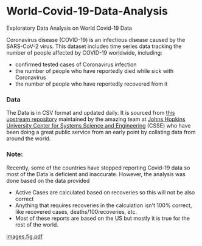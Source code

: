 # World-Covid-19-Data-Analysis
Exploratory Data Analysis on World Covid-19 Data 

Coronavirus disease (COVID-19) is an infectious disease caused by the SARS-CoV-2 virus.
This dataset includes time series data tracking the number of people affected by COVID-19 worldwide, including:

* confirmed tested cases of Coronavirus infection
* the number of people who have reportedly died while sick with Coronavirus
* the number of people who have reportedly recovered from it

### Data
The Data is in CSV format and updated daily. It is sourced from [this upstream repository](https://github.com/CSSEGISandData/COVID-19) maintained by the amazing team at [Johns Hopkins University Center for Systems Science and Engineering](https://systems.jhu.edu/) (CSSE) who have been doing a great public service from an early point by collating data from around the world.

### Note:
Recently, some of the countries have stopped reporting Covid-19 data so most of the Data is deficient and inaccurate. However, the analysis was done based on the data provided
* Active Cases are calculated based on recoveries so this will not be also correct
* Anything that requires recoveries in the calculation isn't 100% correct, like recovered cases, deaths/100recoveries, etc.
* Most of these reports are based on the US but mostly it is true for the rest of the world.


[images.fig.pdf](https://github.com/JoyEmeto/World-Covid-19-Data-Analysis/files/8527454/images.fig.pdf)
